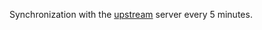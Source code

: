 Synchronization with the [upstream](https://github.com/modelcontextprotocol/modelcontextprotocol) server every 5 minutes.
